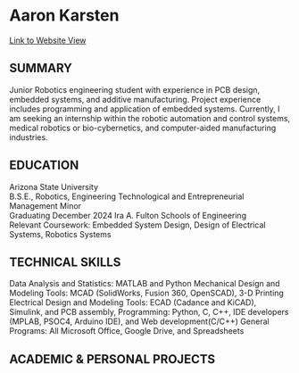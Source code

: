 # Aaron Karsten
[Link to Website View](https://aaronk2001.github.io/Aaron_K/)

## SUMMARY
Junior Robotics engineering student with experience in PCB design, embedded systems, and additive manufacturing. Project experience includes programming and application of embedded systems. 
Currently, I am seeking an internship within the robotic automation and control systems, medical robotics or bio-cybernetics, and computer-aided manufacturing industries. 
## EDUCATION
Arizona State University                                                                                                                                       
B.S.E., Robotics, Engineering Technological and Entrepreneurial Management Minor            
Graduating December 2024
Ira A. Fulton Schools of Engineering										
Relevant Coursework: Embedded System Design, Design of Electrical Systems, Robotics Systems

## TECHNICAL SKILLS 
Data Analysis and Statistics: MATLAB and Python
Mechanical Design and Modeling Tools: MCAD (SolidWorks, Fusion 360, OpenSCAD), 3-D Printing
Electrical Design and Modeling Tools: ECAD (Cadance and KiCAD), Simulink, and PCB assembly, 
Programming: Python, C, C++, IDE developers (MPLAB, PSOC4, Arduino IDE), and Web development(C/C++)
General Programs: All Microsoft Office, Google Drive, and Spreadsheets

## ACADEMIC & PERSONAL PROJECTS


### 
